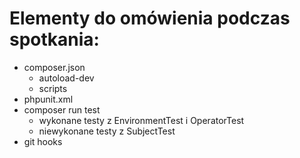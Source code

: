 # Elementy do omówienia podczas spotkania:

- composer.json
  - autoload-dev
  - scripts
- phpunit.xml
- composer run test
  - wykonane testy z EnvironmentTest i OperatorTest
  - niewykonane testy z SubjectTest
- git hooks 